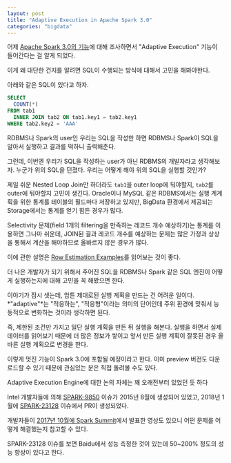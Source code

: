 ```yaml
---
layout: post
title: "Adaptive Execution in Apache Spark 3.0"
categories: "bigdata"
---
```


어제 [Apache Spark 3.0의 기능](http://jason-heo.github.io/bigdata/2019/11/30/spark-30-preview.html)에 대해 조사하면서 "Adaptive Execution" 기능이 들어간다는 걸 알게 되었다.

이게 왜 대단한 건지를 알려면 SQL이 수행되는 방식에 대해서 고민을 해봐야한다.

아래와 같은 SQL이 있다고 하자.

```sql
SELECT
  COUNT(*)
FROM tab1
  INNER JOIN tab2 ON tab1.key1 = tab2.key1
WHERE tab2.key2 = 'AAA'
```

RDBMS나 Spark의 user인 우리는 SQL을 작성만 하면 RDBMS나 Spark이 SQL을 알아서 실행하고 결과를 떡하니 출력해준다.

그런데, 이번엔 우리가 SQL을 작성하는 user가 아닌 RDBMS의 개발자라고 생각해보자. 누군가 위의 SQL을 던졌다. 우리는 어떻게 해야 위의 SQL을 실행할 것인가?

제일 쉬운 Nested Loop Join만 하더라도 `tab1`을 outer loop에 둬야할지, `tab2`를 outer에 둬야할지 고민이 생긴다. Oracle이나 MySQL 같은 RDBMS에서는 실행 계계획을 위한 통계를 테이블의 필드마다 저장하고 있지만, BigData 환경에서 제공되는 Storage에서는 통계를 얻기 힘든 경우가 많다.

Selectivity 문제(field 1개의 filtering을 만족하는 레코드 개수 예상하기)는 통계를 이용하면 그나마 쉬운데, JOIN된 결과 레코드 개수를 예상하는 문제는 많은 가정과 상상을 통해서 계산을 해야하므로 올바르지 않은 경우가 많다.

이에 관한 설명은 [Row Estimation Examples](https://www.postgresql.org/docs/8.3/row-estimation-examples.html)를 읽어보는 것이 좋다.

더 나은 개발자가 되기 위해서 주어진 SQL을 RDBMS나 Spark 같은 SQL 엔진이 어떻게 실행하는지에 대해 고민을 꼭 해봤으면 한다.

이야기가 잠시 샛는데, 암튼 제대로된 실행 계획을 만드는 건 어려운 일이다. *"adaptive"*는 "적응하는", "적응형"이라는 의미의 단어인데 주위 환경에 맞춰서 능동적으로 변화하는 것이라 생각하면 된다.

즉, 제한된 조건만 가지고 일단 실행 계획을 만든 뒤 실행을 해본다. 실행을 하면서 실제 데이터를 읽어보기 때문에 더 많은 정보가 쌓이고 앞서 만든 실행 계획이 잘못된 경우 올바른 실행 계획으로 변경을 한다.

이렇게 멋진 기능이 Spark 3.0에 포함될 예정이라고 한다. 이미 preview 버전도 다운로드할 수 있기 때문에 관심있는 분은 직접 돌려볼 수도 있다.

Adaptive Execution Engine에 대한 논의 자체는 꽤 오래전부터 있었던 듯 하다

Intel 개발자들에 의해 [SPARK-9850](https://issues.apache.org/jira/browse/SPARK-9850) 이슈가 2015년 8월에 생성되어 있었고, 2018년 1월에 [SPARK-23128](https://issues.apache.org/jira/browse/SPARK-23128) 이슈에서 PR이 생성되었다.

개발자들이 [2017년 10월에 Spark Summit](https://www.youtube.com/watch?v=FZgojLWdjaw)에서 발표한 영상도 있으니 어떤 문제를 어떻게 해결했는지 참고할 수 있다.

SPARK-23128 이슈를 보면 Baidu에서 성능 측정한 것이 있는데 50~200% 정도의 성능 향상이 있다고 한다.

